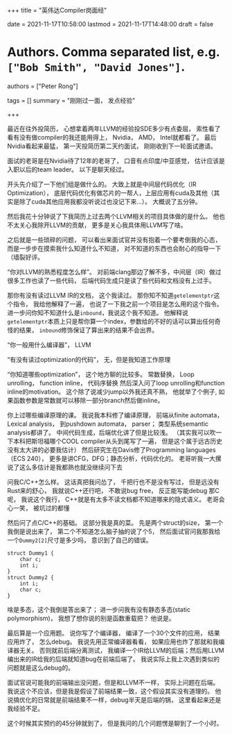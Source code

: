 +++
title = "英伟达Compiler岗面经"

date = 2021-11-17T10:58:00
lastmod = 2021-11-17T14:48:00
draft = false

# Authors. Comma separated list, e.g. `["Bob Smith", "David Jones"]`.
authors = ["Peter Rong"]

tags = []
summary = "刚刚过一面， 发点经验"

+++

最近在往外投简历， 心想拿着两年LLVM的经验投SDE多少有点委屈， 索性看了看有没有做compiler的我还能用得上， Nvidia， AMD， Intel就都看了。
最后Nvidia看起来最猛， 第一天投简历第二天约面试， 刚刚收到下一轮面试邀请。

面试的老哥是在Nvidia待了12年的老哥了， 口音有点印度/中亚感觉， 估计应该是入职以后的team leader。
以下是聊天经过。

开头先介绍了一下他们组是做什么的。
大致上就是中间层代码优化（IR Optimization）， 底层代码优化有做芯片的一帮人，上层应用有cuda及其他（其实是除了cuda其他应用我都没听说过也没记下来...）。
大概说了五分钟。

然后我花十分钟说了下我简历上过去两个LLVM相关的项目具体做的是什么。 
他也不太关心我除开LLVM的贡献， 更多是关心我具体用LLVM写了啥。

之后就是一些琐碎的问题， 可以看出来面试官并没有抱着一个要考倒我的心态， 而是一步步在摸索我什么知道什么不知道， 对不知道的东西也会耐心的指导一下（墙裂好评。

“你对LLVM的熟悉程度怎么样”。
对前端clang那边了解不多，中间层（IR）做过很多工作也读了一些代码， 后端代码生成只是读了些代码和文档没有上过手。

那你有没有读过LLVM IR的文档， 这个我读过。
那你知不知道`getelementptr`这个指令， 我给他解释了一遍， 也说了一下我之前一个项目是怎么用的这个指令。
进一步问你知不知道什么是`inbound`，我说这个我不知道。
他解释说`getelementptr`本质上只是帮你算一个index，参数给的不好的话可以算出任何奇怪的结果， `inbound`修饰保证了算出来的结果不会出界。

“你一般用什么编译器”， LLVM  

“有没有读过optimization的代码”， 无，但是我知道工作原理

“你知道哪些optimization”， 这个地方聊的比较多。
常数替换， Loop unrolling， function inline， 代码序替换
然后深入问了loop unrolling和function inline的motivation。
这个除了说减少jump以外我还真不熟， 他就举了个例子, 如果函数参数是常数就可以移除一部分branch然后做inline。

你上过哪些编译原理的课。
我说我本科修了编译原理， 前端从finite automata，Lexical analysis， 到pushdown automata， parser； 类型系统semantic analysis都讲了。
中间代码生成，后端优化讲了但是比较浅。
（其实我可以吹一下本科把斯坦福哪个COOL compiler从头到尾写了一遍， 但是这个属于远古历史没有太大讲的必要我估计）
然后研究生在Davis修了Programming languages（ECS 240）， 更多是讲CFG，DFG；静态分析，代码优化的。
老哥听我一大摞说了这么多估计是我都熟也就没继续问下去

问我C/C++怎么样。
这话真把我问怂了， 千把行也不是没有写过， 但是远没有Rust来的舒心， 我就说C++还行吧， 不敢说bug free， 反正能写能debug
那C呢， 我说这个我行， C++就是有太多不读文档都不知道哪来的隐式语义。
老哥会心一笑， 被坑过的都懂

然后问了点C/C++的基础。 
这部分我是真的菜。
先是两个struct的size， 第一个我倒是说出来了， 第二个不知道怎么脑子抽的说了个5， 然后面试官问我那我给一个`Dummy2[2]`尺寸是多少吗， 意识到了自己的错误。

```
struct Dummy1 {
    char c;
    int i;
}
struct Dummy2 {
    int i;
    char c;
}
```

啥是多态，这个我倒是答出来了； 进一步问我有没有静态多态(static polymorphism)， 我想了想你说的别是函数重载把？
他说是。

最后算是一个应用题。 
说你写了个编译器， 编译了一个30个文件的应用， 结果应用炸了， 怎么debug。
我说先用正常编译器看看， 如果应用也炸了那就和我编译器无关。
否则就前后端分离测试， 我编译一个IR给LLVM的后端；然后用LLVM编出来的IR给我的后端就知道bug在前端后端了。
我说实际上我上次遇到类似的问题就是这么debug的。

面试官说可能我的前端输出没问题，但是和LLVM不一样， 实际上问题在后端。 
我说这个不应该，但是我是假设了前端结果一致，这个假设其实没有道理的。
他说搞优化的日常就是前端结果不一样，debug半天是后端的锅， 这里看起来还是我经验不足。

这个时候其实预约的45分钟就到了， 但是我问的几个问题愣是聊到了一个小时。